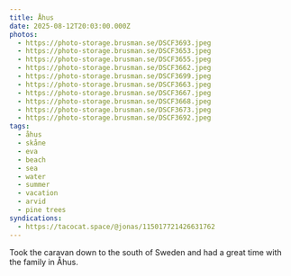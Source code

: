 ```yaml
---
title: Åhus
date: 2025-08-12T20:03:00.000Z
photos:
  - https://photo-storage.brusman.se/DSCF3693.jpeg
  - https://photo-storage.brusman.se/DSCF3653.jpeg
  - https://photo-storage.brusman.se/DSCF3655.jpeg
  - https://photo-storage.brusman.se/DSCF3662.jpeg
  - https://photo-storage.brusman.se/DSCF3699.jpeg
  - https://photo-storage.brusman.se/DSCF3663.jpeg
  - https://photo-storage.brusman.se/DSCF3667.jpeg
  - https://photo-storage.brusman.se/DSCF3668.jpeg
  - https://photo-storage.brusman.se/DSCF3673.jpeg
  - https://photo-storage.brusman.se/DSCF3692.jpeg
tags:
  - åhus
  - skåne
  - eva
  - beach
  - sea
  - water
  - summer
  - vacation
  - arvid
  - pine trees
syndications:
  - https://tacocat.space/@jonas/115017721426631762
---
```


Took the caravan down to the south of Sweden and had a great time with the family in Åhus.
